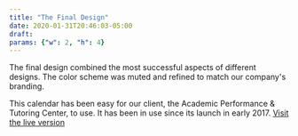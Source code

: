 ```yaml
---
title: "The Final Design"
date: 2020-01-31T20:46:03-05:00
draft: 
params: {"w": 2, "h": 4}
---
```

The final design combined the most successful aspects of different designs. The color scheme was muted and refined to match our company's branding.

This calendar has been easy for our client, the Academic Performance & Tutoring Center, to use. It has been in use since its launch in early 2017. [Visit the live version](https://tutoring.dixie.edu/tutoring-schedule/)